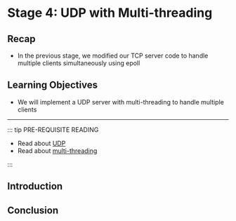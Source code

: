 # Stage 4: UDP with Multi-threading

## Recap

- In the previous stage, we modified our TCP server code to handle multiple clients simultaneously using epoll

## Learning Objectives

- We will implement a UDP server with multi-threading to handle multiple clients

---

::: tip PRE-REQUISITE READING

- Read about [UDP](https://en.wikipedia.org/wiki/User_Datagram_Protocol)
- Read about [multi-threading](<https://en.wikipedia.org/wiki/Multithreading_(computer_architecture)>)

:::

## Introduction

## Conclusion
